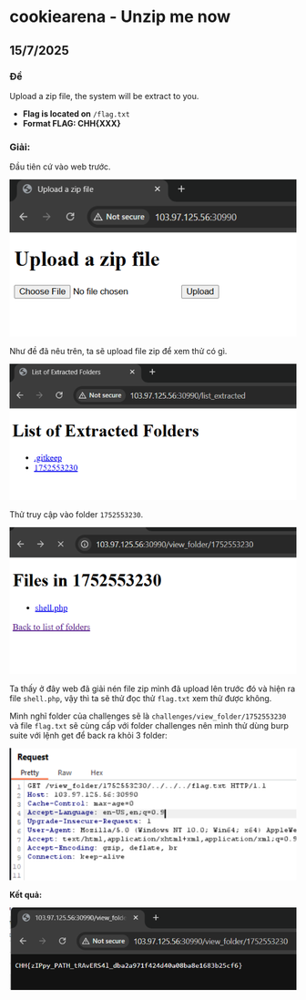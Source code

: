 # cookiearena - Unzip me now

## 15/7/2025 

### Đề

Upload a zip file, the system will be extract to you.

- **Flag is located on** `/flag.txt`
- **Format FLAG: CHH{XXX}**

### Giải:

Đầu tiên cứ vào web trước.

![Operation mode](./imgs/a.png)

Như đề đã nêu trên, ta sẽ upload file zip để xem thử có gì.

![Operation mode](./imgs/b.png)

Thử truy cập vào folder `1752553230`.

![Operation mode](./imgs/c.png)

Ta thấy ở đây web đã giải nén file zip mình đã upload lên trước đó và hiện ra file `shell.php`, vậy thì ta sẽ thử đọc thử `flag.txt` xem thử được không.

Mình nghĩ folder của challenges sẽ là `challenges/view_folder/1752553230` và file `flag.txt` sẽ cùng cấp với folder challenges nên mình thử dùng burp suite với lệnh get để back ra khỏi 3 folder:

![Operation mode](./imgs/e.png)

**Kết quả:**

![Operation mode](./imgs/f.png)

















